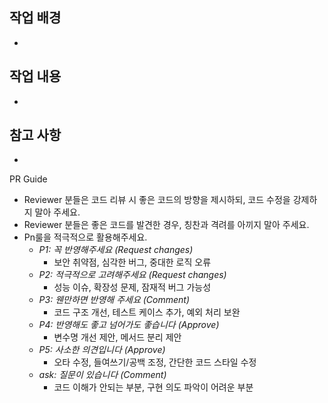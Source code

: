 ## 작업 배경
-

## 작업 내용
-

## 참고 사항
- 

PR Guide

- Reviewer 분들은 코드 리뷰 시 좋은 코드의 방향을 제시하되, 코드 수정을 강제하지 말아 주세요.
- Reviewer 분들은 좋은 코드를 발견한 경우, 칭찬과 격려를 아끼지 말아 주세요.
- Pn룰을 적극적으로 활용해주세요.
    - _P1: 꼭 반영해주세요 (Request changes)_
        - 보안 취약점, 심각한 버그, 중대한 로직 오류
    - _P2: 적극적으로 고려해주세요 (Request changes)_
        - 성능 이슈, 확장성 문제, 잠재적 버그 가능성
    - _P3: 웬만하면 반영해 주세요 (Comment)_
        - 코드 구조 개선, 테스트 케이스 추가, 예외 처리 보완
    - _P4: 반영해도 좋고 넘어가도 좋습니다 (Approve)_
        - 변수명 개선 제안, 메서드 분리 제안
    - _P5: 사소한 의견입니다 (Approve)_
        - 오타 수정, 들여쓰기/공백 조정, 간단한 코드 스타일 수정
    - _ask: 질문이 있습니다 (Comment)_
        - 코드 이해가 안되는 부분, 구현 의도 파악이 어려운 부분